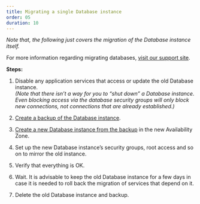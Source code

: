 ```yaml
---
title: Migrating a single Database instance 
order: 05
duration: 10
---
```

*Note that, the following just covers the migration of the Database instance itself.*  

For more information regarding migrating databases, [visit our support site](https://support.ehelp.edu.au/support/solutions/articles/6000246735-migrating-a-database).

**Steps:**
1. Disable any application services that access or update the old Database instance.  
*(Note that there isn’t a way for you to “shut down” a Database instance.  Even blocking access via the database security groups will only block new connections, not connections that are already established.)*

2. [Create a backup of the Database instance](https://tutorials.rc.nectar.org.au/database/04-database-backups). 

3. [Create a new Database instance from the backup](https://tutorials.rc.nectar.org.au/database/04-database-backups) in the new Availability Zone.

4. Set up the new Database instance’s security groups, root access and so on to mirror the old instance.

5. Verify that everything is OK.

6. Wait.  It is advisable to keep the old Database instance for a few days in case it is needed to roll back the migration of services that depend on it.

7. Delete the old Database instance and backup.

